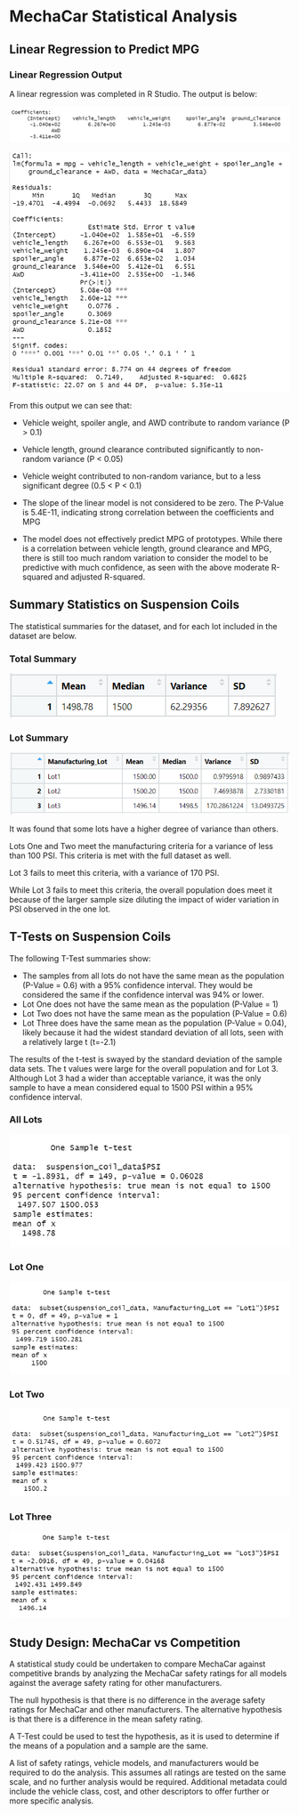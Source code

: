 # MechaCar Statistical Analysis
 
## Linear Regression to Predict MPG


### Linear Regression Output

A linear regression was completed in R Studio. The output is below:

![](Resources/del1_linear_model.PNG)

![](Resources/deliverable_one_screenshot.PNG)

From this output we can see that:

- Vehicle weight, spoiler angle, and AWD contribute to random variance (P > 0.1)
- Vehicle length, ground clearance contributed significantly to non-random variance (P < 0.05)
- Vehicle weight contributed to non-random variance, but to a less significant degree (0.5 < P < 0.1)

- The slope of the linear model is not considered to be zero. The P-Value is 5.4E-11, indicating strong correlation between the coefficients and MPG

- The model does not effectively predict MPG of prototypes. While there is a correlation between vehicle length, ground clearance and MPG, there is still too much random variation to consider the model to be predictive with much confidence, as seen with the above moderate R-squared and adjusted R-squared.

## Summary Statistics on Suspension Coils

The statistical summaries for the dataset, and for each lot included in the dataset are below.

### Total Summary
![](Resources/del2_total_summary.PNG)

### Lot Summary
![](Resources/del2_lot_summary.PNG)

It was found that some lots have a higher degree of variance than others.

Lots One and Two meet the manufacturing criteria for a variance of less than 100 PSI. This criteria is met with the full dataset as well.

Lot 3 fails to meet this criteria, with a variance of 170 PSI. 

While Lot 3 fails to meet this criteria, the overall population does meet it because of the larger sample size diluting the impact of wider variation in PSI observed in the one lot.

## T-Tests on Suspension Coils 

The following T-Test summaries show:
- The samples from all lots do not have the same mean as the population (P-Value = 0.6) with a 95% confidence interval. They would be considered the same if the confidence interval was 94% or lower.
- Lot One does not have the same mean as the population (P-Value = 1)
- Lot Two does not have the same mean as the population (P-Value = 0.6)
- Lot Three does have the same mean as the population (P-Value = 0.04), likely because it had the widest standard deviation of all lots, seen with a relatively large t (t=-2.1)

The results of the t-test is swayed by the standard deviation of the sample data sets. The t values were large for the overall population and for Lot 3. Although Lot 3 had a wider than acceptable variance, it was the only sample to have a mean considered equal to 1500 PSI within a 95% confidence interval.

### All Lots

![](Resources/del3_all_lots.PNG)

### Lot One

![](Resources/del3_lot1.png)

### Lot Two

![](Resources/del3_lot2.PNG)

### Lot Three

![](Resources/del3_lot3.PNG)

## Study Design: MechaCar vs Competition

A statistical study could be undertaken to compare MechaCar against competitive brands by analyzing the MechaCar safety ratings for all models against the average safety rating for other manufacturers.

The null hypothesis is that there is no difference in the average safety ratings for MechaCar and other manufacturers. The alternative hypothesis is that there is a difference in the mean safety rating.

A T-Test could be used to test the hypothesis, as it is used to determine if the means of a population and a sample are the same.

A list of safety ratings, vehicle models, and manufacturers would be required to do the analysis. This assumes all ratings are tested on the same scale, and no further analysis would be required. Additional metadata could include the vehicle class, cost, and other descriptors to offer further or more specific analysis.
